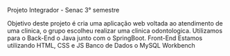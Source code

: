 Projeto Integrador - Senac 3° semestre

Objetivo deste projeto é cria uma aplicação web voltada ao atendimento de uma clinica, o grupo escolheu realizar uma clinica odontologica.
Utilizamos para o Back-End o Java junto com o SpringBoot. 
Front-End Estamos utilizando HTML, CSS e JS
Banco de Dados o MySQL Workbench
